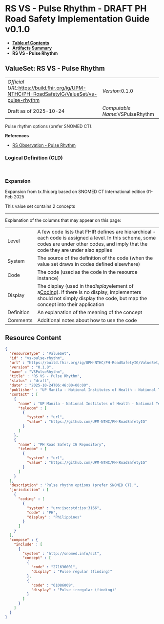 # RS VS - Pulse Rhythm - DRAFT PH Road Safety Implementation Guide v0.1.0

* [**Table of Contents**](toc.md)
* [**Artifacts Summary**](artifacts.md)
* **RS VS - Pulse Rhythm**

## ValueSet: RS VS - Pulse Rhythm 

| | |
| :--- | :--- |
| *Official URL*:https://build.fhir.org/ig/UPM-NTHC/PH-RoadSafetyIG/ValueSet/vs-pulse-rhythm | *Version*:0.1.0 |
| Draft as of 2025-10-24 | *Computable Name*:VSPulseRhythm |

 
Pulse rhythm options (prefer SNOMED CT). 

 **References** 

* [RS Observation - Pulse Rhythm](StructureDefinition-rs-observation-pulse-rhythm.md)

### Logical Definition (CLD)

 

### Expansion

Expansion from tx.fhir.org based on SNOMED CT International edition 01-Feb 2025

This value set contains 2 concepts

-------

 Explanation of the columns that may appear on this page: 

| | |
| :--- | :--- |
| Level | A few code lists that FHIR defines are hierarchical - each code is assigned a level. In this scheme, some codes are under other codes, and imply that the code they are under also applies |
| System | The source of the definition of the code (when the value set draws in codes defined elsewhere) |
| Code | The code (used as the code in the resource instance) |
| Display | The display (used in the*display*element of a[Coding](http://hl7.org/fhir/R4/datatypes.html#Coding)). If there is no display, implementers should not simply display the code, but map the concept into their application |
| Definition | An explanation of the meaning of the concept |
| Comments | Additional notes about how to use the code |



## Resource Content

```json
{
  "resourceType" : "ValueSet",
  "id" : "vs-pulse-rhythm",
  "url" : "https://build.fhir.org/ig/UPM-NTHC/PH-RoadSafetyIG/ValueSet/vs-pulse-rhythm",
  "version" : "0.1.0",
  "name" : "VSPulseRhythm",
  "title" : "RS VS - Pulse Rhythm",
  "status" : "draft",
  "date" : "2025-10-24T06:46:00+00:00",
  "publisher" : "UP Manila - National Institutes of Health - National Telehealth Center",
  "contact" : [
    {
      "name" : "UP Manila - National Institutes of Health - National Telehealth Center",
      "telecom" : [
        {
          "system" : "url",
          "value" : "https://github.com/UPM-NTHC/PH-RoadSafetyIG"
        }
      ]
    },
    {
      "name" : "PH Road Safety IG Repository",
      "telecom" : [
        {
          "system" : "url",
          "value" : "https://github.com/UPM-NTHC/PH-RoadSafetyIG"
        }
      ]
    }
  ],
  "description" : "Pulse rhythm options (prefer SNOMED CT).",
  "jurisdiction" : [
    {
      "coding" : [
        {
          "system" : "urn:iso:std:iso:3166",
          "code" : "PH",
          "display" : "Philippines"
        }
      ]
    }
  ],
  "compose" : {
    "include" : [
      {
        "system" : "http://snomed.info/sct",
        "concept" : [
          {
            "code" : "271636001",
            "display" : "Pulse regular (finding)"
          },
          {
            "code" : "61086009",
            "display" : "Pulse irregular (finding)"
          }
        ]
      }
    ]
  }
}

```

